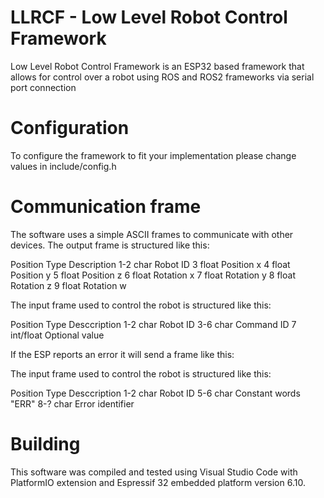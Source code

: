 # LLRCF - Low Level Robot Control Framework

Low Level Robot Control Framework is an ESP32 based framework that allows for control over a robot using ROS and ROS2 frameworks via serial port connection

# Configuration

To configure the framework to fit your implementation please change values in include/config.h

# Communication frame

The software uses a simple ASCII frames to communicate with other devices.
The output frame is structured like this:

Position    Type        Description
1-2         char        Robot ID
3           float       Position x
4           float       Position y
5           float       Position z
6           float       Rotation x
7           float       Rotation y
8           float       Rotation z
9           float       Rotation w 

The input frame used to control the robot is structured like this:

Position    Type        Desccription
1-2         char        Robot ID
3-6         char        Command ID
7           int/float   Optional value

If the ESP reports an error it will send a frame like this:

The input frame used to control the robot is structured like this:

Position    Type        Desccription
1-2         char        Robot ID
5-6         char        Constant words "ERR"
8-?         char        Error identifier

# Building

This software was compiled and tested using Visual Studio Code with PlatformIO extension and Espressif 32 embedded platform version 6.10.